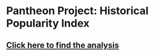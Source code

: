 # Pantheon Project: Historical Popularity Index
## [Click here to find the analysis](https://github.com/jeannkwonn/pantheon_project/blob/master/Pantheon_Project_Historical_Popularity_Index.ipynb)
